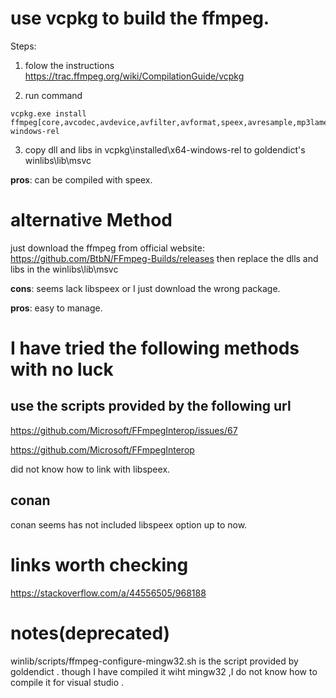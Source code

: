 # use vcpkg to build the ffmpeg.

Steps:

1. folow the instructions https://trac.ffmpeg.org/wiki/CompilationGuide/vcpkg

   
3. run command 
```
vcpkg.exe install ffmpeg[core,avcodec,avdevice,avfilter,avformat,speex,avresample,mp3lame,opus,sdl2,swresample,vorbis]:x64-windows-rel 
```

3. copy dll and libs in vcpkg\installed\x64-windows-rel to goldendict's winlibs\lib\msvc

**pros**: can be compiled with speex.

# alternative Method 
just download the ffmpeg from official website: https://github.com/BtbN/FFmpeg-Builds/releases
then replace the dlls and libs in the winlibs\lib\msvc

**cons**: seems lack libspeex or I just download the wrong package.

**pros**: easy to manage.


# I have tried the following methods with no luck

##  use the scripts provided by the following url

https://github.com/Microsoft/FFmpegInterop/issues/67

https://github.com/Microsoft/FFmpegInterop   


did not know how to link with libspeex. 

##  conan
  
  conan seems has not included libspeex option up to now.


# links worth checking
https://stackoverflow.com/a/44556505/968188

# notes(deprecated)

winlib/scripts/ffmpeg-configure-mingw32.sh is the script provided by goldendict .
though I have compiled it wiht mingw32 ,I do not know how to compile it for visual studio .
